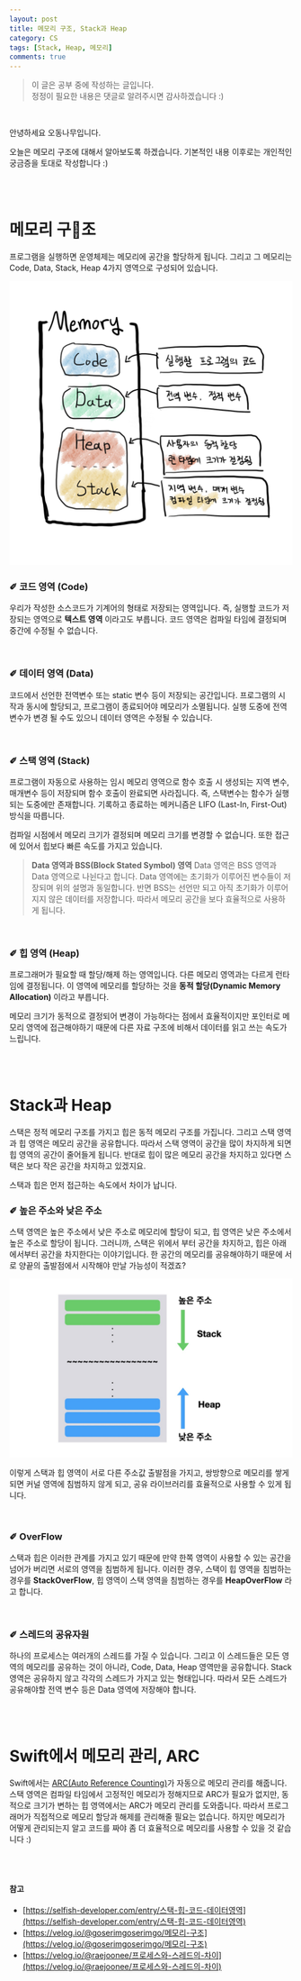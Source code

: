 ```yaml
---
layout: post
title: 메모리 구조, Stack과 Heap
category: CS
tags: [Stack, Heap, 메모리]
comments: true
---
```

>이 글은 공부 중에 작성하는 글입니다.       
>정정이 필요한 내용은 댓글로 알려주시면 감사하겠습니다 :)

<br>

안녕하세요 오동나무입니다.  <br>

오늘은 메모리 구조에 대해서 알아보도록 하겠습니다. 기본적인 내용 이후로는 개인적인 궁금증을 토대로 작성합니다 :)

<br>
<br>

# 메모리 구조
프로그램을 실행하면 운영체제는 메모리에 공간을 할당하게 됩니다. 그리고 그 메모리는 Code, Data, Stack, Heap 4가지 영역으로 구성되어 있습니다.

<img src = "/assets/post-img/cs/memory1.jpg">     

### ✐ 코드 영역 (Code)
우리가 작성한 소스코드가 기계어의 형태로 저장되는 영역입니다. 즉, 실행할 코드가 저장되는 영역으로 **텍스트 영역** 이라고도 부릅니다. 코드 영역은 컴파일 타임에 결정되며 중간에 수정될 수 없습니다.

<br>

### ✐ 데이터 영역 (Data)
코드에서 선언한 전역변수 또는 static 변수 등이 저장되는 공간입니다. 프로그램의 시작과 동시에 할당되고, 프로그램이 종료되어야 메모리가 소멸됩니다. 실행 도중에 전역변수가 변경 될 수도 있으니 데이터 영역은 수정될 수 있습니다.

<br>

### ✐ 스택 영역 (Stack)
프로그램이 자동으로 사용하는 임시 메모리 영역으로 함수 호출 시 생성되는 지역 변수, 매개변수 등이 저장되며 함수 호출이 완료되면 사라집니다. 즉, 스택변수는 함수가 실행되는 도중에만 존재합니다. 기록하고 종료하는 메커니즘은 LIFO (Last-In, First-Out) 방식을 따릅니다. <br>

컴파일 시점에서 메모리 크기가 결정되며 메모리 크기를 변경할 수 없습니다. 또한 접근에 있어서 힙보다 빠른 속도를 가지고 있습니다.    

>**Data 영역과 BSS(Block Stated Symbol) 영역**
Data 영역은 BSS 영역과 Data 영역으로 나뉜다고 합니다. Data 영역에는 초기화가 이루어진 변수들이  저장되며 위의 설명과 동일합니다. 반면 BSS는 선언만 되고 아직 초기화가 이루어지지  않은 데이터를 저장합니다. 따라서 메모리 공간을 보다 효율적으로 사용하게 됩니다.

<br>

### ✐ 힙 영역 (Heap)
프로그래머가 필요할 때 할당/해제 하는 영역입니다. 다른 메모리 영역과는 다르게 런타임에 결정됩니다. 이 영역에 메모리를 할당하는 것을 **동적 할당(Dynamic Memory Allocation)** 이라고 부릅니다. <br>

메모리 크기가 동적으로 결정되어 변경이 가능하다는 점에서 효율적이지만 포인터로 메모리 영역에 접근해야하기  때문에 다른 자료 구조에  비해서 데이터를 읽고 쓰는 속도가 느립니다.

<br>
<br>

# Stack과 Heap
스택은 정적 메모리 구조를 가지고 힙은 동적 메모리 구조를 가집니다. 그리고 스택 영역과 힙 영역은 메모리 공간을 공유합니다. 따라서 스택 영역이 공간을 많이 차지하게 되면 힙 영역의 공간이 줄어들게 됩니다. 반대로 힙이 많은 메모리 공간을 차지하고 있다면 스택은 보다 작은 공간을 차지하고 있겠지요. <br>

스택과 힙은 먼저 접근하는 속도에서 차이가 납니다.
<br>

### ✐ 높은 주소와 낮은 주소
스택 영역은 높은 주소에서 낮은 주소로 메모리에 할당이 되고, 힙 영역은 낮은 주소에서 높은 주소로 할당이 됩니다. 그러니까, 스택은 위에서 부터 공간을 차지하고, 힙은 아래에서부터 공간을 차지한다는 이야기입니다. 한 공간의 메모리를 공유해야하기 때문에 서로 양끝의 출발점에서 시작해야 만날 가능성이 적겠죠?

<img src = "/assets/post-img/cs/memory2.jpg">      

이렇게 스택과 힙 영역이 서로 다른 주소값 출발점을 가지고, 쌍방향으로 메모리를 쌓게 되면 커널 영역에 침범하지 않게 되고, 공유 라이브러리를 효율적으로 사용할 수 있게 됩니다.

<br>

### ✐ OverFlow
스택과 힙은 이러한 관계를 가지고 있기 때문에 만약 한쪽 영역이 사용할 수 있는 공간을 넘어가 버리면 서로의 영역을 침범하게 됩니다. 이러한 경우, 스택이 힙 영역을 침범하는 경우를 **StackOverFlow**, 힙 영역이 스택 영역을 침범하는 경우를 **HeapOverFlow** 라고 합니다. <br>

<br>

### ✐ 스레드의 공유자원
하나의 프로세스는 여러개의 스레드를 가질 수 있습니다. 그리고 이 스레드들은 모든 영역의 메모리를 공유하는 것이 아니라, Code, Data, Heap 영역만을 공유합니다. Stack 영역은 공유하지 않고 각각의 스레드가 가지고 있는 형태입니다. 따라서 모든 스레드가 공유해야할 전역 변수 등은 Data 영역에 저장해야 합니다.

<br>
<br>

# Swift에서 메모리 관리, ARC

Swift에서는 [ARC(Auto Reference Counting)](https://odong-tree.github.io/swift/2021/01/01/strong_weak/)가 자동으로 메모리 관리를 해줍니다. 스택 영역은 컴파일 타임에서 고정적인 메모리가 정해지므로 ARC가 필요가 없지만, 동적으로 크기가 변하는 힙 영역에서는 ARC가 메모리 관리를 도와줍니다. 따라서 프로그래머가 직접적으로 메모리 할당과 해제를 관리해줄 필요는 없습니다. 하지만 메모리가 어떻게 관리되는지 알고 코드를 짜야 좀 더 효율적으로 메모리를 사용할 수 있을 것 같습니다 :)



<br>
<br>

#### 참고
- [https://selfish-developer.com/entry/스택-힙-코드-데이터영역](https://selfish-developer.com/entry/스택-힙-코드-데이터영역)
- [https://velog.io/@goserimgoserimgo/메모리-구조](https://velog.io/@goserimgoserimgo/메모리-구조)
- [https://velog.io/@raejoonee/프로세스와-스레드의-차이](https://velog.io/@raejoonee/프로세스와-스레드의-차이)

<br>
<br>
